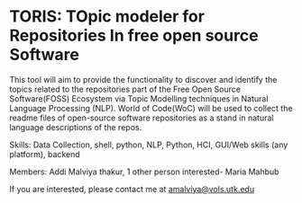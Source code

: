 # TORIS:  TOpic modeler for Repositories In free open source Software

This tool will aim to provide the functionality to discover and identify the topics related to the repositories part of the Free Open Source Software(FOSS) Ecosystem via Topic Modelling techniques in Natural Language Processing (NLP). World of Code(WoC) will be used to collect the readme files of open-source software repositories as a stand in natural language descriptions of the repos. 

Skills:
Data Collection, shell, python,
NLP, Python,
HCI, GUI/Web skills (any platform), 
backend

Members: 
Addi Malviya thakur, 
1 other person interested- Maria Mahbub

If you are interested, please contact me at amalviya@vols.utk.edu
